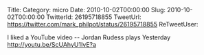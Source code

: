 Title: 
Category: micro
Date: 2010-10-02T00:00:00
Slug: 2010-10-02T00:00:00
TwitterId: 26195718855
TweetUrl: https://twitter.com/mark_philpot/status/26195718855
ReTweetUser: 

I liked a YouTube video -- Jordan Rudess plays Yesterday http://youtu.be/ScUAhyU1IvE?a